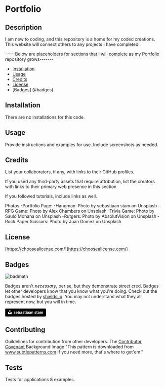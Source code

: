 # Portfolio

## Description

 I am new to coding, and this repository is a home for my coded creations.
 This website will connect others to any projects I have completed.
 
 -----Below are placeholders for sections that I will complete as my Portfolio repository grows-------
* [Installation](#installation)
* [Usage](#usage)
* [Credits](#credits)
* [License](#license)
* [Badges] (#badges)


## Installation

There are no installations for this code.


## Usage 

Provide instructions and examples for use. Include screenshots as needed. 


## Credits

List your collaborators, if any, with links to their GitHub profiles.

If you used any third-party assets that require attribution, list the creators with links to their primary web presence in this section.

If you followed tutorials, include links as well.

Photos
    -Portfolio Page: 
        -Hangman: Photo by sebastiaan stam on Unsplash 
        -RPG Game: Photo by Alex Chambers on Unsplash
        -Trivia Game: Photo by Saulo Mohana on Unsplash
        -Rutgers: Photo by AbsolutVision on Unsplash
        -Rock Paper Scissors: Photo by Juan Gomez on Unsplash

## License

[https://choosealicense.com/](https://choosealicense.com/)


## Badges

![badmath](https://img.shields.io/github/languages/top/nielsenjared/badmath)

Badges aren't _necessary_, per se, but they demonstrate street cred. Badges let other developers know that you know what you're doing. Check out the badges hosted by [shields.io](https://shields.io/). You may not understand what they all represent now, but you will in time.

<a style="background-color:black;color:white;text-decoration:none;padding:4px 6px;font-family:-apple-system, BlinkMacSystemFont, &quot;San Francisco&quot;, &quot;Helvetica Neue&quot;, Helvetica, Ubuntu, Roboto, Noto, &quot;Segoe UI&quot;, Arial, sans-serif;font-size:12px;font-weight:bold;line-height:1.2;display:inline-block;border-radius:3px" href="https://unsplash.com/@chillarea?utm_medium=referral&amp;utm_campaign=photographer-credit&amp;utm_content=creditBadge" target="_blank" rel="noopener noreferrer" title="Download free do whatever you want high-resolution photos from sebastiaan stam"><span style="display:inline-block;padding:2px 3px"><svg xmlns="http://www.w3.org/2000/svg" style="height:12px;width:auto;position:relative;vertical-align:middle;top:-2px;fill:white" viewBox="0 0 32 32"><title>unsplash-logo</title><path d="M10 9V0h12v9H10zm12 5h10v18H0V14h10v9h12v-9z"></path></svg></span><span style="display:inline-block;padding:2px 3px">sebastiaan stam</span></a>

## Contributing

Guildelines for contribution from other developers. 
The [Contributor Covenant](https://www.contributor-covenant.org/) 
Background Image
 "This pattern is downloaded from www.subtlepatterns.com 
 If you need more, that's where to get'em."

## Tests

Tests for applications & examples.
